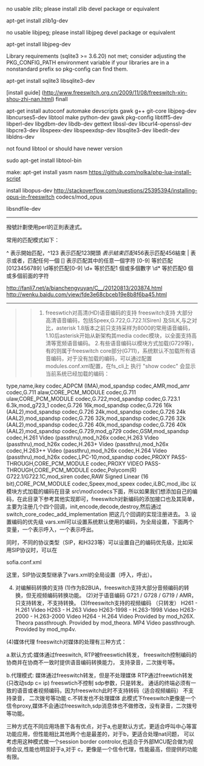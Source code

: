 
  no usable zlib; please install zlib devel package or equivalent
  
  apt-get install zlib1g-dev  

no usable libjpeg; please install libjpeg devel package or equivalent
 
  apt-get install libjpeg-dev
  
  Library requirements (sqlite3 >= 3.6.20) not met; consider adjusting the PKG_CONFIG_PATH environment variable if your libraries are in a nonstandard prefix so pkg-config can find them.
  
  apt-get install sqlite3 libsqlite3-dev
  
  
  [install guide] (http://www.freeswitch.org.cn/2009/11/08/freeswitch-xin-shou-zhi-nan.html)
  finall 
  
  apt-get install autoconf automake devscripts gawk g++ git-core libjpeg-dev \
 libncurses5-dev libtool make python-dev gawk pkg-config libtiff5-dev \
 libperl-dev libgdbm-dev libdb-dev gettext libssl-dev libcurl4-openssl-dev \
 libpcre3-dev libspeex-dev libspeexdsp-dev libsqlite3-dev libedit-dev libldns-dev



not found libtool or should  have newer version

sudo apt-get install libtool-bin


make:
 apt-get install yasm nasm
 https://github.com/nolka/php-lua-install-script
 
 install libopus-dev
 http://stackoverflow.com/questions/25395394/installing-opus-in-freeswitch
 codecs/mod_opus
 
 libsndfile-dev

------

撥號計劃使用perl的正則表達式。

常用的匹配模式如下：

  ^ 表示開始匹配，^123 表示匹配123開頭
  $表示結束匹配
  456$表示匹配456結束
  | 表示或者，匹配任何一個
  [] 表示匹配其中的任意一個字符
  [0-9] 等於匹配[0123456789]
  \d等於匹配[0-9]
\d+ 等於匹配1 個或多個數字
\d* 等於匹配0 個或多個前面的字符




http://fanli7.net/a/bianchengyuyan/C__/20120813/203874.html
http://wenku.baidu.com/view/fde3e68cbceb19e8b8f6ba45.html

--------
>>1. freeswtich对高清(HD)语音编码的支持
freeswitch支持 大部分高清语音编码，包括Speex,G.722,G.722.1(Siren) 及SILK,与之对比，asterisk 1.8版本之前只支持采样为8000的常用语音编码，1.10后asterisk开始从新架构其media codec模块，以全面支持高清等宽频语音编码。
2.有些语音编码以模块方式加载(G729等)，有的则属于freeswitch core部分(G711)，系统默认不加载所有语音编码，对于没有加载的编码，可以通过配置
modules.conf.xml配置，在fs_cli上 执行 "show codec" 会显示当前系统已经加载的编码：

type,name,ikey
codec,ADPCM (IMA),mod_spandsp
codec,AMR,mod_amr
codec,G.711 alaw,CORE_PCM_MODULE
codec,G.711 ulaw,CORE_PCM_MODULE
codec,G.722,mod_spandsp
codec,G.723.1 6.3k,mod_g723_1
codec,G.726 16k,mod_spandsp
codec,G.726 16k (AAL2),mod_spandsp
codec,G.726 24k,mod_spandsp
codec,G.726 24k (AAL2),mod_spandsp
codec,G.726 32k,mod_spandsp
codec,G.726 32k (AAL2),mod_spandsp
codec,G.726 40k,mod_spandsp
codec,G.726 40k (AAL2),mod_spandsp
codec,G.729,mod_g729
codec,GSM,mod_spandsp
codec,H.261 Video (passthru),mod_h26x
codec,H.263 Video (passthru),mod_h26x
codec,H.263+ Video (passthru),mod_h26x
codec,H.263++ Video (passthru),mod_h26x
codec,H.264 Video (passthru),mod_h26x
codec,LPC-10,mod_spandsp
codec,PROXY PASS-THROUGH,CORE_PCM_MODULE
codec,PROXY VIDEO PASS-THROUGH,CORE_PCM_MODULE
codec,Polycom(R) G722.1/G722.1C,mod_siren
codec,RAW Signed Linear (16 bit),CORE_PCM_MODULE
codec,Speex,mod_speex
codec,iLBC,mod_ilbc
以模块方式加载的编码在目录 src\mod\codecs下面，所以如果我们想添加自己的编码，在此目录下参考其他实现即可，freeswitch对新编码的添加接口也及其简单，主要为注册几个四个回调，init,encode,decode,destroy,然后通过 switch_core_codec_add_implementation 把这几个回调的实现注册进去。
3. 设置编码的优先级
vars.xml可以设置系统默认使用的编码，为全局设置，下面两个变量，一个表示呼入，一个表示呼出。

 <X-PRE-PROCESS cmd="set" data="global_codec_prefs=G722,PCMA,PCMU,GSM"/>
<X-PRE-PROCESS cmd="set" data="outbound_codec_prefs=G722,PCMA,PCMU,GSM"/>

同时，不同的协议类型（SIP，和H323等）可以设置自己的编码优先级，比如采用SIP协议时，可以在

sofia.conf.xml

 <settings>
 <param name="inbound-codec-prefs" value="$${global_codec_prefs}"/>
 <param name="outbound-codec-prefs" value="$${global_codec_prefs}"/>
</settings>

这里，SIP协议类型继承了vars.xml的全局设置（呼入，呼出）。

4. 对编解码转换的支持
(1)作为B2BUA，freeswitch支持大部分音频编码的转换，但无视频编码转换功能。
(2)对于语音编码 G721 / G728 / G719 / AMR，只支持转发，不支持转换。
(3)freeswitch支持的视频编码 （只转发）
H261 - H.261 Video
H263 - H.263 Video
H263-1998 - H.263-1998 Video
H263-2000 - H.263-2000 Video
H264 - H.264 Video
Provided by mod_h26X.
Theora passthrough.
Provided by mod_theora.
MP4 Video passthrough.
Provided by mod_mp4v.

(4)媒体代理
freeswitch对媒体的处理有三种方式：

a.默认方式:媒体通过freeswitch,
RTP被freeswtich转发，
freeswitch控制编码的协商并在协商不一致时提供语音编码转换能力，
支持录音，二次拨号等。

b.代理模式: 媒体通过freeswitch转发，但是不处理媒体
   RTP通过freewtich转发(只改动sdp c= ip)
   freeswtich不控制 sdp参数，只是转发。
   通话的终端必须有一致的语音或者视频编码，因为freeswitch此时不支持转码（适合视频编码）
   不支持录音， 二次拨号等功能
c.不转发也不处理媒体
此模式下freeswitch更像是一个信令proxy,媒体不会通过freeswitch,sdp消息体也不做修改，没有录音，二次拨号等功能。

三种方式在不同应用场景下各有优点，对于a,也是默认方式，更适合呼叫中心等富功能应用，但性能相比其他两个也是最差的，对于b，更适合处理nat问题，
可以考虑用这种模式做一个session border controlor,也适合于外部MCU配合做为视频会议,性能也明显好于a,对于 c，更像是一个信令代理，性能最高，但提供的功能有限。

